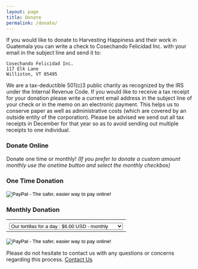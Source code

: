 ```yaml
---
layout: page
title: Donate
permalink: /donate/
---
```


If you would like to donate to Harvesting Happiness and their work in Guatemala you can write a check to Cosechando Felicidad Inc. with your email in the subject line and send it to:

	Cosechando Felicidad Inc.
	117 Elk Lane
	Williston, VT 05495

We are a tax-deductible 501(c)3 public charity as recognized by the IRS under the Internal Revenue Code. If you would like to receive a tax receipt for your donation please write a current email address in the subject line of your check or in the memo on an electronic payment. This helps us to conserve paper as well as administrative costs (which are covered by an outside entity of the corporation). Please be advised we send out all tax receipts in December for that year so as to avoid sending out multiple receipts to one individual.

### Donate Online

Donate one time or monthly! *(If you prefer to donate a custom amount monthly use the onetime button and select the monthly checkbox)*

<div class="col-sm-6">
<h3>One Time Donation</h3>
<form action="https://www.paypal.com/cgi-bin/webscr" method="post" target="_top">
<input type="hidden" name="cmd" value="_s-xclick">
<input type="hidden" name="hosted_button_id" value="Y6AQJGNQNY3HW">
<input type="image" src="https://www.paypalobjects.com/en_US/i/btn/btn_donateCC_LG.gif" border="0" name="submit" alt="PayPal - The safer, easier way to pay online!">
<img alt="" border="0" src="https://www.paypalobjects.com/en_US/i/scr/pixel.gif" width="1" height="1">
</form>
</div>

<div class="col-sm-6">
<h3>Monthly Donation</h3>
<form action="https://www.paypal.com/cgi-bin/webscr" method="post" target="_top">
<input type="hidden" name="cmd" value="_s-xclick">
<input type="hidden" name="hosted_button_id" value="XQYE7PAA4MAPW">
<table>
<tr><td><input type="hidden" name="on0" value=""></td></tr><tr><td><select name="os0">
	<option value="Our tortillas for a day">Our tortillas for a day : $6.00 USD - monthly</option>
	<option value="1 meal">1 meal : $10.00 USD - monthly</option>
	<option value="1 day of meals a month">1 day of meals a month : $30.00 USD - monthly</option>
	<option value="1 meal a week">1 meal a week : $40.00 USD - monthly</option>
	<option value="1 day a week">1 day a week : $120.00 USD - monthly</option>
</select> </td></tr>
</table>
<input type="hidden" name="currency_code" value="USD">
<input type="image" src="https://www.paypal.com/en_US/i/btn/btn_donateCC_LG.gif" border="0" name="submit" alt="PayPal - The safer, easier way to pay online!">
<img alt="" border="0" src="https://www.paypalobjects.com/en_US/i/scr/pixel.gif" width="1" height="1">
</form>

</div>

Please do not hesitate to contact us with any questions or concerns regarding this process.
[Contact Us](/contact/)